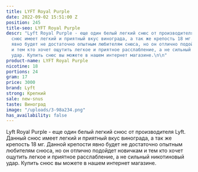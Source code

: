 ```yaml
---
title: LYFT Royal Purple
date: 2022-09-02 15:51:00 Z
position: 245
title-seo: LYFT Royal Purple
descr: "Lyft Royal Purple - еще один белый легкий снюс от производителя Lyft. Данный
  снюс имеет легкий и приятный вкус винограда, а так же крепость 18 мг. Данной крепости
  явно будет не достаточно опытным любителям снюса, но он отлично подойдет новичкам
  и тем кто хочет ощутить легкое и приятное расслабление, а не сильный никотиновый
  удар. Купить снюс вы можете в нашем интернет магазине.\n\n"
product-name: LYFT Royal Purple
nicotine: 18
portions: 24
gram: 17
price: 3000
brand: Lyft
strong: Крепкий
sale: new-snus
taste: Виноград
image: "/uploads/3-98a234.png"
has_availability: false
---
```


Lyft Royal Purple - еще один белый легкий снюс от производителя Lyft. Данный снюс имеет легкий и приятный вкус винограда, а так же крепость 18 мг. Данной крепости явно будет не достаточно опытным любителям снюса, но он отлично подойдет новичкам и тем кто хочет ощутить легкое и приятное расслабление, а не сильный никотиновый удар. Купить снюс вы можете в нашем интернет магазине.

